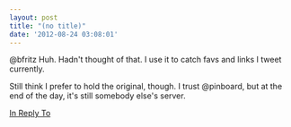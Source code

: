 ```yaml
---
layout: post
title: "(no title)"
date: '2012-08-24 03:08:01'
---
```


@bfritz Huh. Hadn't thought of that. I use it to catch favs and links I tweet currently. 

Still think I prefer to hold the original, though. I trust @pinboard, but at the end of the day, it's still somebody else's server. 

<a href="https://twitter.com/bfritz/statuses/238825713363468288">In Reply To</a>